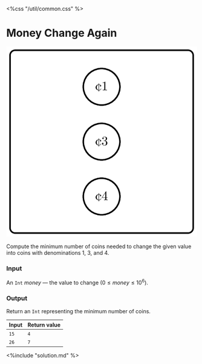 <%css "/util/common.css" %>

# Money Change Again

<div class="logo">
    <img src="../../images/money_change_dp_logo.png">
</div>

Compute the minimum number of coins needed to change 
the given value into coins with denominations 1, 3, and 4.

### Input

An `Int` ${money}$ — the value to change ($0 \le {money} \le 10^6$).

### Output

Return an `Int` representing the minimum number of coins.

<div class="samples">

| Input | Return value |
|-------|--------------|
| `15`  | `4`          |
| `26`  | `7`          |

</div>

<div class="hint">
<%include "solution.md" %>
</div>



